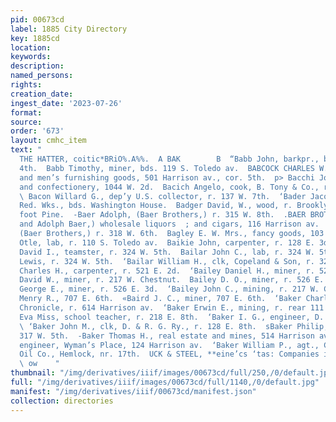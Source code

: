 ```yaml
---
pid: 00673cd
label: 1885 City Directory
key: 1885cd
location: 
keywords: 
description: 
named_persons: 
rights: 
creation_date: 
ingest_date: '2023-07-26'
format: 
source: 
order: '673'
layout: cmhc_item
text: "                                                                      ABCOCK
  THE HATTER, coitic*BRiO%.A%%.  A BAK        B  “Babb John, barkpr., bds. 211 W.
  4th.  Babb Timothy, miner, bds. 119 S. Toledo av.  BABCOCK CHARLES W., hats, caps
  and men’s furnishing goods, 501 Harrison av., cor. 5th.  p> Bacchi John, fruits
  and confectionery, 1044 W. 2d.  Bacich Angelo, cook, B. Tony & Co., r. 106 W. 2d.
  \ Bacon Willard G., dep’y U.S. collector, r. 137 W. 7th.  ‘Bader Jacob, lab, Harrison
  Red. Wks., bds. Washington House.  Badger David, W., wood, r. Brooklyn Heights,
  foot Pine.  -Baer Adolph, (Baer Brothers,) r. 315 W. 8th.  .BAER BROTHERS, (Isaac
  and Adolph Baer,) wholesale liquors  ; and cigars, 116 Harrison av.  Baer Isaac,
  (Baer Brothers,) r. 318 W. 6th.  Bagley E. W. Mrs., fancy goods, 103 W. 7th.  ‘Bagli
  Otle, lab, r. 110 S. Toledo av.  Baikie John, carpenter, r. 128 E. 3d.  ‘Bailar
  David I., teamster, r. 324 W. 5th.  Bailar John C., lab, r. 324 W. 5th.  ‘Bailar
  Lewis, r. 324 W. 5th.  ‘Bailar William H., clk, Copeland & Son, r. 324 W. 5th.  ‘Bailey
  Charles H., carpenter, r. 521 E. 2d.  ‘Bailey Daniel H., miner, r. 526 E. 3d.  Bailey
  David W., miner, r. 217 W. Chestnut.  Bailey D. O., miner, r. 526 E. 3d.  Bailey
  George E., miner, r. 526 E. 3d.  ‘Bailey John C., mining, r. 217 W. Chestnut.  Baird
  Menry R., 707 E. 6th.  «Baird J. C., miner, 707 E. 6th.  ‘Baker Charles, printer,
  Chronicle, r. 614 Harrison av.  ‘Baker Erwin E., mining, r. rear 111 E. 9th.  ‘Baker
  Eva Miss, school teacher, r. 218 E. 8th.  ‘Baker I. G., engineer, D. & R. G. Ry.
  \ ‘Baker John M., clk, D. & R. G. Ry., r. 128 E. 8th.  sBaker Philip, miner, r.
  317 W. 5th.  -Baker Thomas H., real estate and mines, 514 Harrison av.  ‘Baker William,
  engineer, Wyman’s Place, 124 Harrison av.  ‘Baker William P., agt., Continental
  Oil Co., Hemlock, nr. 17th.  UCK & STEEL, **eine’cs ‘tas: Companies in Leadville
  \ ow    "
thumbnail: "/img/derivatives/iiif/images/00673cd/full/250,/0/default.jpg"
full: "/img/derivatives/iiif/images/00673cd/full/1140,/0/default.jpg"
manifest: "/img/derivatives/iiif/00673cd/manifest.json"
collection: directories
---
```

